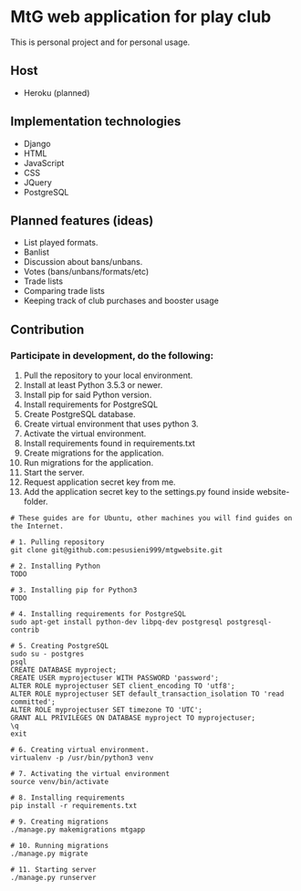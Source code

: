 # MtG web application for play club
This is personal project and for personal usage.

## Host
* Heroku (planned)

## Implementation technologies
* Django
* HTML
* JavaScript
* CSS
* JQuery
* PostgreSQL

## Planned features (ideas)
* List played formats.
* Banlist
* Discussion about bans/unbans.
* Votes (bans/unbans/formats/etc) 
* Trade lists
* Comparing trade lists
* Keeping track of club purchases and booster usage

## Contribution
### Participate in development, do the following:
1. Pull the repository to your local environment.
2. Install at least Python 3.5.3 or newer.
3. Install pip for said Python version.
4. Install requirements for PostgreSQL
5. Create PostgreSQL database.
6. Create virtual environment that uses python 3.
7. Activate the virtual environment.
8. Install requirements found in requirements.txt
9. Create migrations for the application.
10. Run migrations for the application.
11. Start the server.
12. Request application secret key from me.
13. Add the application secret key to the settings.py found inside website-folder.

```shell
# These guides are for Ubuntu, other machines you will find guides on the Internet.

# 1. Pulling repository
git clone git@github.com:pesusieni999/mtgwebsite.git

# 2. Installing Python
TODO

# 3. Installing pip for Python3
TODO

# 4. Installing requirements for PostgreSQL
sudo apt-get install python-dev libpq-dev postgresql postgresql-contrib

# 5. Creating PostgreSQL
sudo su - postgres
psql
CREATE DATABASE myproject;
CREATE USER myprojectuser WITH PASSWORD 'password';
ALTER ROLE myprojectuser SET client_encoding TO 'utf8';
ALTER ROLE myprojectuser SET default_transaction_isolation TO 'read committed';
ALTER ROLE myprojectuser SET timezone TO 'UTC';
GRANT ALL PRIVILEGES ON DATABASE myproject TO myprojectuser;
\q
exit

# 6. Creating virtual environment.
virtualenv -p /usr/bin/python3 venv

# 7. Activating the virtual environment
source venv/bin/activate

# 8. Installing requirements
pip install -r requirements.txt

# 9. Creating migrations
./manage.py makemigrations mtgapp

# 10. Running migrations
./manage.py migrate

# 11. Starting server
./manage.py runserver
```
